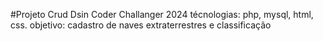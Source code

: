 #Projeto Crud Dsin Coder Challanger 2024
técnologias: php, mysql, html, css.
objetivo: cadastro de naves extraterrestres e classificação
